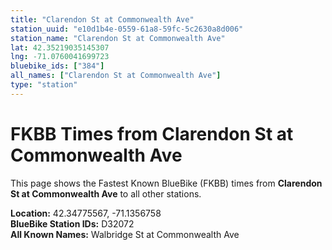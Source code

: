 ```yaml
---
title: "Clarendon St at Commonwealth Ave"
station_uuid: "e10d1b4e-0559-61a8-59fc-5c2630a8d006"
station_name: "Clarendon St at Commonwealth Ave"
lat: 42.35219035145307
lng: -71.0760041699723
bluebike_ids: ["384"]
all_names: ["Clarendon St at Commonwealth Ave"]
type: "station"
---
```


# FKBB Times from Clarendon St at Commonwealth Ave

This page shows the Fastest Known BlueBike (FKBB) times from **Clarendon St at Commonwealth Ave** to all other stations.

**Location:** 42.34775567, -71.1356758  
**BlueBike Station IDs:** D32072  
**All Known Names:** Walbridge St at Commonwealth Ave

